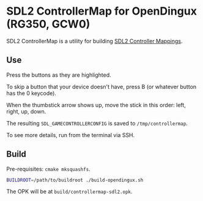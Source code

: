 # SDL2 ControllerMap for OpenDingux (RG350, GCW0)

SDL2 ControllerMap is a utility for building [SDL2 Controller Mappings].

## Use

Press the buttons as they are highlighted.

To skip a button that your device doesn't have, press B (or whatever button has
the 0 keycode).

When the thumbstick arrow shows up, move the stick in this order:
left, right, up, down.

The resulting `SDL_GAMECONTROLLERCONFIG` is saved to `/tmp/controllermap`.

To see more details, run from the terminal via SSH.

## Build

Pre-requisites: `cmake mksquashfs`.

~~~bash
BUILDROOT=/path/to/buildroot ./build-opendingux.sh
~~~

The OPK will be at `build/controllermap-sdl2.opk`.

[SDL2 Controller Mappings]: https://wiki.libsdl.org/CategoryGameController
